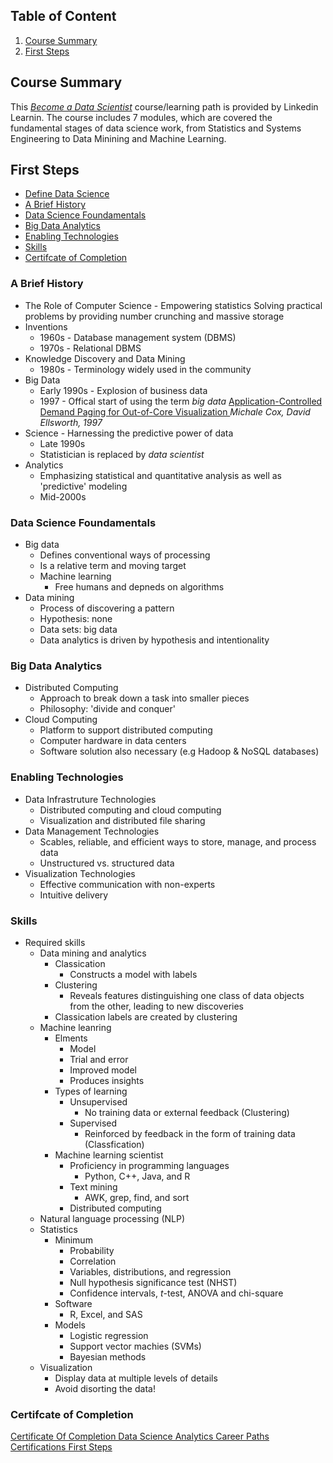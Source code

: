 ## Table of Content
1. [Course Summary](#course-summary)
2. [First Steps](#first-stpes)

## Course Summary 
This [*Become a Data Scientist*](https://www.linkedin.com/learning/paths/become-a-data-scientist?u=2163426) course/learning path is provided by Linkedin Learnin. The course includes 7 modules, which are covered the fundamental stages of data science work, from Statistics and Systems Engineering to Data Minining and Machine Learning. 

## First Steps 
- [Define Data Science](#define-data-science)
- [A Brief History](#a-brief-history)
- [Data Science Foundamentals](#data-science-foudamentals)
- [Big Data Analytics](#big-data-analytics)
- [Enabling Technologies](#enabling-technologies)
- [Skills](#skills)
- [Certifcate of Completion](#certificate-of-completion)

### A Brief History 	
- The Role of Computer Science - Empowering statistics 
Solving practical problems by providing number crunching and massive storage 
- Inventions 
	- 1960s - Database management system (DBMS)
	- 1970s - Relational DBMS 
- Knowledge Discovery and Data Mining 
	- 1980s - Terminology widely used in the community 
- Big Data 
	- Early 1990s - Explosion of business data 
	- 1997 - Offical start of using the term *big data*
	 [Application-Controlled Demand Paging for Out-of-Core Visualization ](https://www.evl.uic.edu/cavern/rg/20040525_renambot/Viz/parallel_volviz/paging_outofcore_viz97.pdf) 
	 *Michale Cox, David Ellsworth, 1997*
- Science - Harnessing the predictive power of data
	- Late 1990s 
	- Statistician is replaced by *data scientist*
- Analytics
	- Emphasizing statistical and quantitative analysis as well as 'predictive' modeling 
	- Mid-2000s
	
### Data Science Foundamentals 
- Big data 
	- Defines conventional ways of processing 
	- Is a relative term and moving target 
	- Machine learning 
		- Free humans and depneds on algorithms 
- Data mining 
	- Process of discovering a pattern 
	- Hypothesis: none 
	- Data sets: big data 
	- Data analytics is driven by hypothesis and intentionality 

### Big Data Analytics
- Distributed Computing 
	- Approach to break down a task into smaller pieces 
	- Philosophy: 'divide and conquer'
- Cloud Computing 
	- Platform to support distributed computing 
	- Computer hardware in data centers 
	- Software solution also necessary (e.g Hadoop & NoSQL databases)

### Enabling Technologies 
- Data Infrastruture Technologies 
	- Distributed computing and cloud computing 
	- Visualization and distributed file sharing
- Data Management Technologies 
	- Scables, reliable, and efficient ways to store, manage, and process data 
	- Unstructured vs. structured data
- Visualization Technologies 
	- Effective communication with non-experts 
	- Intuitive delivery 

### Skills 
- Required skills 
	- Data mining and analytics 
		- Classication 
			- Constructs a model with labels 
		- Clustering 
			- Reveals features distinguishing one class of data objects from the other, leading to new discoveries 
		- Classication labels are created by clustering 
	- Machine leanring 
		- Elments 
			- Model
			- Trial and error
			- Improved model 
			- Produces insights 
		- Types of learning 
			- Unsupervised
				- No training data or external feedback (Clustering)
			- Supervised 
				- Reinforced by feedback in the form of training data (Classfication)
		- Machine learning scientist 
			- Proficiency in programming languages
				- Python, C++, Java, and R
			- Text mining 
				- AWK, grep, find, and sort
			- Distributed computing 
	- Natural language processing (NLP)
	- Statistics
		- Minimum 
			- Probability
			- Correlation
			- Variables, distributions, and regression 
			- Null hypothesis significance test (NHST)
			- Confidence intervals, *t*-test, ANOVA and chi-square
		- Software
			- R, Excel, and SAS
		- Models 
			- Logistic regression
			- Support vector machies (SVMs)
			- Bayesian methods 
	- Visualization 
		- Display data at multiple levels of details 
		- Avoid disorting the data!

### Certifcate of Completion 
[Certificate Of Completion Data Science  Analytics Career Paths Certifications First Steps](https://github.com/wtbrissy/Linkedin_learning/blob/main/Certificates/Certificate%20Of%20Completion%20Data%20Science%20Analytics%20Career%20Paths%20%20Certifications%20First%20Steps.pdf)